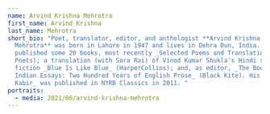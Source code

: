 ```yaml
---
name: Arvind Krishna Mehrotra
first_name: Arvind Krishna
last_name: Mehrotra
short_bio: "Poet, translator, editor, and anthologist **Arvind Krishna
  Mehrotra** was born in Lahore in 1947 and lives in Dehra Dun, India. He has
  published some 20 books, most recently _Selected Poems and Translations_ (NYRB
  Poets); a translation (with Sara Rai) of Vinod Kumar Shukla's Hindi short
  fiction _Blue Is Like Blue_ (HarperCollins); and, as editor, _The Book of
  Indian Essays: Two Hundred Years of English Prose_ (Black Kite). His _Songs of
  Kabir_ was published in NYRB Classics in 2011. "
portraits:
  - media: 2021/06/arvind-krishna-mehrotra
---
```


